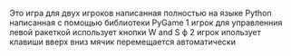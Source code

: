 Это игра для двух игроков написанная полностью на языке Python написанная с помощью библиотеки PyGame
1 игрок для управленния левой ракеткой использует кнопки W and S ф 2 игрок ипользует клавиши вверх вниз
мячик перемещается автоматически
